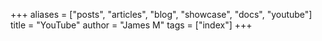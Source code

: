 +++
aliases = ["posts", "articles", "blog", "showcase", "docs", "youtube"]
title = "YouTube"
author = "James M"
tags = ["index"]
+++
